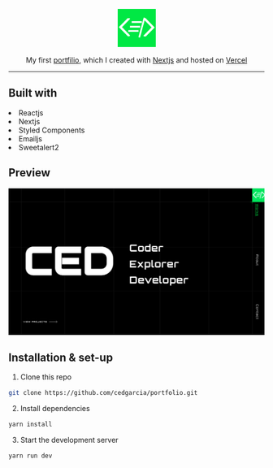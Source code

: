 <p align="center">
    <img width="75" src="./public/logo.png" alt="Codepen Clone Suhail Kakar" />
</p>

<p align="center">
  My first  <a href="https://brittanychiang.com" target="_blank">portfilio</a>, which I created with <a href="https://nextjs.org/" target="_blank">Nextjs</a> and hosted on <a href="https://vercel.com/" target="_blank">Vercel</a>
</p>
<hr/>

## Built with

<li>Reactjs</li>
<li>Nextjs</li>
<li>Styled Components</li>
<li>Emailjs</li>
<li>Sweetalert2</li>

## Preview

![demo](/public/preview.png)

## Installation & set-up

1. Clone this repo

```sh
git clone https://github.com/cedgarcia/portfolio.git
```

2. Install dependencies

```sh
yarn install
```

3. Start the development server

```sh
yarn run dev
```
